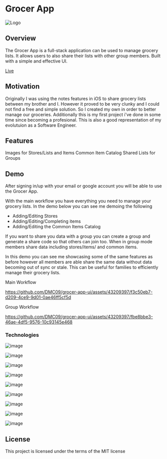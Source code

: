 
# Grocer App

![Logo](https://github.com/DMC09/grocer-app-ui/assets/43209397/5722a9fe-c4c5-4f50-8fe2-62a2297e001c)


## Overview
The Grocer App is a full-stack application can be used to manage grocery lists. It allows users to also share their lists with other group members. Built with a simple and effective UI.


[Live ](https://grocer-app-ui.vercel.app/)


## Motivation

Originally I was using the notes features in iOS to share grocery lists between my brother and I. However it proved to be very clunky and I could not find a free and simple solution. So I created my own in order to better manage our groceries. Additionally this is my first project i've done in some time since becoming a profesional. This is also a good representation of my evolutuion as a Software Engineer. 
	

## Features
Images for Stores/Lists and Items
Common Item Catalog
Shared Lists for Groups  

## Demo   

After signing in/up with your email or google account you will be able to use the Grocer App.

With the main workflow you have everything you need to manage your grocery lists. In the demo below you can see me demoing the following 

* Adding/Editing Stores 
* Adding/Editing/Completing items 
* Adding/Editing the Common Items Catalog


If you want to share you data with a group you can create a group and generate a share code so that others can join too. When in group mode members share data including stores/items/ and common items. 

In this demo you can see me showcasing some of the same features as before however all members are able share the same data without data becoming out of sync or stale. This can be useful for families to efficiently manage their grocery lists.

Main Workflow 

https://github.com/DMC09/grocer-app-ui/assets/43209397/f3c50eb7-d209-4ce9-9d01-0ae46ff5cf5d

Group Workflow

https://github.com/DMC09/grocer-app-ui/assets/43209397/fbe8bbe3-46ae-4df5-9576-10c93145e468









### Technologies


![image](https://img.shields.io/badge/LinkedIn-0077B5?style=for-the-badge&logo=linkedin&logoColor=white)

![image](https://img.shields.io/badge/TypeScript-007ACC?style=for-the-badge&logo=typescript&logoColor=white)

![image](https://img.shields.io/badge/React-20232A?style=for-the-badge&logo=react&logoColor=61DAFB)


![image](https://img.shields.io/badge/next%20js-000000?style=for-the-badge&logo=nextdotjs&logoColor=white)

![image](https://img.shields.io/badge/Supabase-181818?style=for-the-badge&logo=supabase&logoColor=white)

![image](https://img.shields.io/badge/Vercel-000000?style=for-the-badge&logo=vercel&logoColor=white)

![image](https://img.shields.io/badge/Material%20UI-007FFF?style=for-the-badge&logo=mui&logoColor=white)


![image](https://img.shields.io/badge/PostgreSQL-316192?style=for-the-badge&logo=postgresql&logoColor=white)


![image](https://img.shields.io/badge/Playwright-45ba4b?style=for-the-badge&logo=Playwright&logoColor=white)



## License 
This project is licensed under the terms of the MIT license
